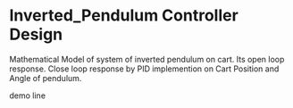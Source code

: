 # Inverted_Pendulum Controller Design
Mathematical Model of system of inverted pendulum on cart.
Its open loop response.
Close loop response by PID implemention on Cart Position and Angle of pendulum.  



demo line
